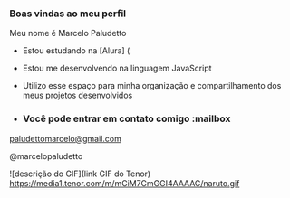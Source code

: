 ### Boas vindas ao meu perfil 

Meu nome é Marcelo Paludetto

- Estou estudando na [Alura] (
- Estou me desenvolvendo na linguagem JavaScript
- Utilizo esse espaço para minha organização e compartilhamento dos meus projetos desenvolvidos

- ### Você pode entrar em contato comigo :mailbox

paludettomarcelo@gmail.com

@marcelopaludetto

![descrição do GIF](link GIF do Tenor)
https://media1.tenor.com/m/mCiM7CmGGI4AAAAC/naruto.gif


